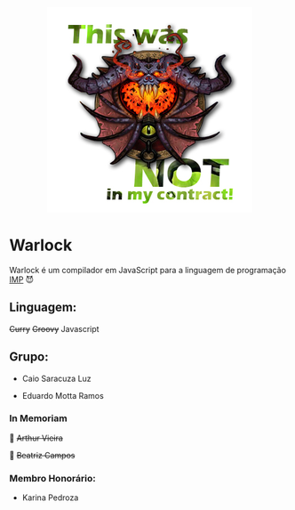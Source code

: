 <p align="center">
<img src="./warlock-logo.jpg">
</p>

# Warlock
Warlock é um compilador em JavaScript para a linguagem de programação [IMP](https://github.com/ChristianoBraga/BPLC/tree/master/examples/imp) :smiling_imp:

## Linguagem:
~~Curry~~
~~Groovy~~
Javascript 

## Grupo: 

* Caio Saracuza Luz

* Eduardo Motta Ramos

### In Memoriam

:ghost: ~~Arthur Vieira~~

:ghost: ~~Beatriz Campos~~

### Membro Honorário:

 * Karina Pedroza


